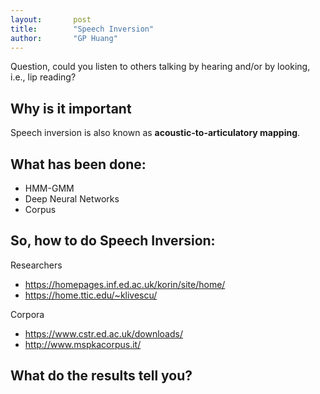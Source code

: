 ```yaml
---
layout:       post
title:        "Speech Inversion"
author:       "GP Huang"
---
```


<p class="lead">Question, could you listen to others talking by hearing and/or by looking, i.e., lip reading?</p>

## Why is it important

Speech inversion is also known as **acoustic-to-articulatory mapping**.

## What has been done:
- HMM-GMM
- Deep Neural Networks
- Corpus

## So, how to do Speech Inversion:

Researchers
- https://homepages.inf.ed.ac.uk/korin/site/home/
- https://home.ttic.edu/~klivescu/

Corpora
- https://www.cstr.ed.ac.uk/downloads/
- http://www.mspkacorpus.it/

## What do the results tell you?
